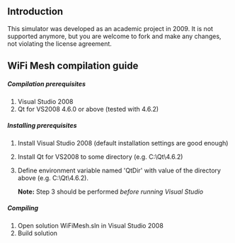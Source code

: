 ## Introduction
This simulator was developed as an academic project in 2009. It is not supported anymore, but you are welcome to fork and make any changes, not violating the license agreement.

## WiFi Mesh compilation guide

##### Compilation prerequisites
1. Visual Studio 2008
2. Qt for VS2008 4.6.0 or above (tested with 4.6.2)

##### Installing prerequisites
1. Install Visual Studio 2008 (default installation settings are good enough)
2. Install Qt for VS2008 to some directory (e.g. C:\Qt\4.6.2)
3. Define environment variable named 'QtDir' with value of the directory above (e.g. C:\Qt\4.6.2).
   
   **Note:** Step 3 should be performed *before running Visual Studio*
   
##### Compiling
1. Open solution WiFiMesh.sln in Visual Studio 2008
2. Build solution
